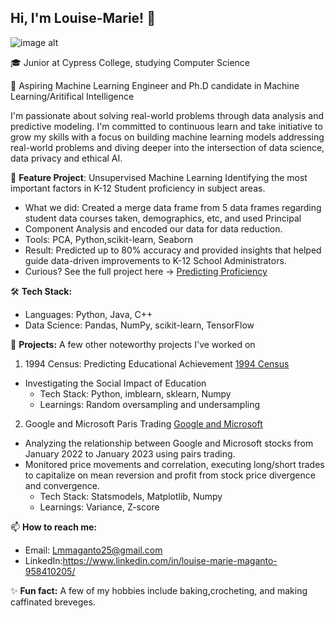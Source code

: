 ## Hi, I'm Louise-Marie! 👋
                                                                                                                                 
![image alt](https://media.licdn.com/dms/image/v2/D4D03AQEs85ldgneeKA/profile-displayphoto-shrink_200_200/profile-displayphoto-shrink_200_200/0/1701138250789?e=1740009600&v=beta&t=Jdg5yS1EUJCNthX2u8tGhfvWJ0_CzfTeHZaIb1NrUL8) 




🎓 Junior at Cypress College, studying Computer Science	
     
🔭 Aspiring Machine Learning Engineer and Ph.D candidate in Machine Learning/Aritifical Intelligence

  I'm passionate about solving real-world problems through data analysis and predictive modeling. I'm committed to continuous 
  learn and take initiative to grow my skills with a focus on building machine learning models addressing real-world problems 
  and diving deeper into the intersection of data science, data privacy and ethical AI.
	
🎯 **Feature Project**: Unsupervised Machine Learning Identifying the most important factors in K-12 Student proficiency in subject areas.
- What we did: Created a merge data frame from 5 data frames regarding student data courses taken, demographics, etc, and used Principal
- Component Analysis and encoded our data for data reduction.
- Tools: PCA, Python,scikit-learn, Seaborn
- Result: Predicted up to 80% accuracy and provided insights that helped guide data-driven improvements to K-12 School Administrators.
- Curious? See the full project here ->    <a href="https://github.com/level-data-1a/predicting-proficiency">Predicting Proficiency</a>

🛠 **Tech Stack:**
- Languages: Python, Java, C++
- Data Science: Pandas, NumPy, scikit-learn, TensorFlow

🚀 **Projects:**
  A few other noteworthy projects I've worked on
1. 1994 Census: Predicting Educational Achievement
   <a href="https://github.com/lmmaganto/1994_Census/tree/main">1994 Census</a>
- Investigating the Social Impact of Education
    -  Tech Stack: Python, imblearn, sklearn, Numpy
    -  Learnings: Random oversampling and undersampling
2. Google and Microsoft Paris Trading
   <a href="https://github.com/lmmaganto/CSUF-Summer-Research-Project/tree/main">Google and Microsoft</a>
   
- Analyzing the relationship between Google and Microsoft stocks from January 2022 to January 2023 using pairs trading.
- Monitored price movements and correlation, executing long/short trades to capitalize on mean reversion and profit from stock price divergence and convergence.
  -   Tech Stack:  Statsmodels, Matplotlib, Numpy
  -   Learnings: Variance, Z-score
    
📫 **How to reach me:**
- Email: Lmmaganto25@gmail.com
- LinkedIn:https://www.linkedin.com/in/louise-marie-maganto-958410205/

 ✨ **Fun fact:** A few of my hobbies include baking,crocheting, and making caffinated breveges.

